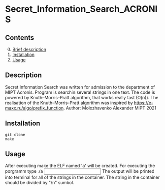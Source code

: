 # Secret_Information_Search_ACRONIS
## Contents
0. [Brief description](#Description)
1. [Installation](#Installation)
2. [Usage](#Usage)
## Description
Secret Information Search was written for admission to the department of MIPT Acronis. Program is searchin several strings in one text. The code is powered by Knuth–Morris–Pratt algorithm, that works really fast (O(n)). The realisation of the Knuth–Morris–Pratt algorithm was inspired by https://e-maxx.ru/algo/prefix_function. Author: Molozhavenko Alexander MIPT 2021
## Installation
    git clone
    make
## Usage
After executing make the ELF named 'a' will be created. For executing the porgramm type
	./a <input file name> <string container name>
The output will be printed into terminal for all of the strings in the container. The string in the container should be divided by "\n" sumbol.
